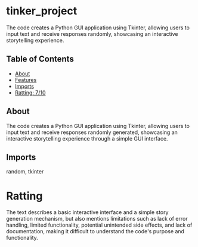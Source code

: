 # tinker_project

The code creates a Python GUI application using Tkinter, allowing users to input text and receive responses randomly, showcasing an interactive storytelling experience.

## Table of Contents

- [About](#about)
- [Features](#features)
- [Imports](#Imports)
- [Ratting: 7/10](#Ratting)

## About

The code creates a Python GUI application using Tkinter, allowing users to input text and receive responses randomly generated, showcasing an interactive storytelling experience through a simple GUI interface.

## Imports

random, tkinter

# Ratting

The text describes a basic interactive interface and a simple story generation mechanism, but also mentions limitations such as lack of error handling, limited functionality, potential unintended side effects, and lack of documentation, making it difficult to understand the code's purpose and functionality.
